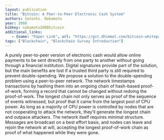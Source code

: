 ```yaml
---
layout: publication
title: "Bitcoin: A Peer-to-Peer Electronic Cash System"
authors: Satoshi. Nakamoto
year: 2008
bibkey: nakamoto2008bitcoin
additional_links:
   - {name: "Paper Link", url: "https://git.dhimmel.com/bitcoin-whitepaper/"}
tags: ["Blockchain", "Blockchain Survey Introduction"]
---
```

A purely peer-to-peer version of electronic cash would allow online payments to be sent directly from one party to another without going through a financial institution. Digital signatures provide part of the solution, but the main benefits are lost if a trusted third party is still required to prevent double-spending. We propose a solution to the double-spending problem using a peer-to-peer network. The network timestamps transactions by hashing them into an ongoing chain of hash-based proof-of-work, forming a record that cannot be changed without redoing the proof-of-work. The longest chain not only serves as proof of the sequence of events witnessed, but proof that it came from the largest pool of CPU power. As long as a majority of CPU power is controlled by nodes that are not cooperating to attack the network, they’ll generate the longest chain and outpace attackers. The network itself requires minimal structure. Messages are broadcast on a best effort basis, and nodes can leave and rejoin the network at will, accepting the longest proof-of-work chain as proof of what happened while they were gone.